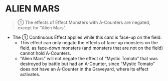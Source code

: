 # ALIEN MARS

> ① The effects of Effect Monsters with A-Counters are negated, except for "Alien Mars".

*   The ① Continuous Effect applies while this card is face-up on the field.
    *   This effect can only negate the effects of face-up monsters on the field, as face-down monsters (and monsters that are not on the field) cannot hold A-Counters.
    *   “Alien Mars” will not negate the effect of “Mystic Tomato” that was destroyed by battle but had an A-Counter, since “Mystic Tomato” does not have an A-Counter in the Graveyard, where its effect activates.
